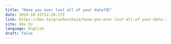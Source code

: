 ```yaml
---
title: "Have you ever lost all of your data?😰"
date: 2019-10-31T12:20:17Z
link: https://dev.to/grazhevskaja/have-you-ever-lost-all-of-your-data-3lkk?utm_medium=RSS&utm_source=news.12bit.vn
site: dev.to
language: English
draft: false
---
```

